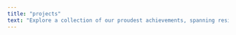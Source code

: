 ```yaml
---
title: "projects"
text: "Explore a collection of our proudest achievements, spanning residential, commercial, and industrial construction endeavors. Each project tells a unique story of collaboration, innovation, and dedication to excellence. From elegant home renovations to iconic commercial developments and robust industrial infrastructure, our portfolio reflects our commitment to delivering exceptional results that surpass expectations."
---
```

